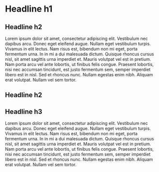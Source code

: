 # Headline h1
## Headline h2

Lorem ipsum dolor sit amet, consectetur adipiscing elit. Vestibulum nec
dapibus arcu. Donec eget eleifend augue. Nullam eget vestibulum turpis.
Vivamus in elit lectus. Nam risus est, bibendum non mi eget, porta
fermentum urna. In in mi a dui malesuada dictum. Quisque rhoncus cursus
nisl, sit amet sagittis urna imperdiet et. Mauris volutpat vel est in
pretium. Nam porta arcu vel ante lobortis, ut finibus felis congue.
Praesent lobortis, nisi nec accumsan tincidunt, est justo fermentum sem,
semper imperdiet libero est in nisl. Sed et rhoncus nunc. Nullam egestas
enim nibh. Aliquam erat volutpat. Nullam vel sem tortor.

## Headline h2
## Headline h3

Lorem ipsum dolor sit amet, consectetur adipiscing elit. Vestibulum nec
dapibus arcu. Donec eget eleifend augue. Nullam eget vestibulum turpis.
Vivamus in elit lectus. Nam risus est, bibendum non mi eget, porta
fermentum urna. In in mi a dui malesuada dictum. Quisque rhoncus cursus
nisl, sit amet sagittis urna imperdiet et. Mauris volutpat vel est in
pretium. Nam porta arcu vel ante lobortis, ut finibus felis congue.
Praesent lobortis, nisi nec accumsan tincidunt, est justo fermentum sem,
semper imperdiet libero est in nisl. Sed et rhoncus nunc. Nullam egestas
enim nibh. Aliquam erat volutpat. Nullam vel sem tortor.
